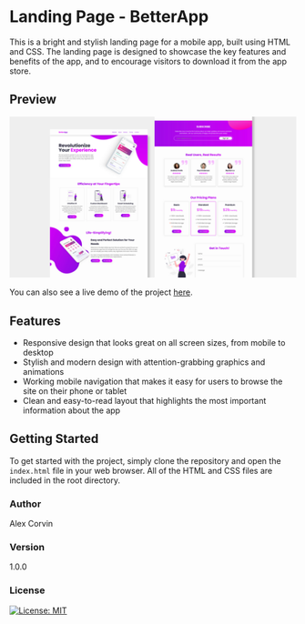 # Landing Page - BetterApp

This is a bright and stylish landing page for a mobile app, built using HTML and CSS. The landing page is designed to showcase the key features and benefits of the app, and to encourage visitors to download it from the app store.

## Preview

![Preview of the minimalist blog design](https://github.com/acorvin/landing-page-betterapp/blob/main/preview-betterapp.png?raw=true)

You can also see a live demo of the project [here](https://acorvin.github.io/landing-page-betterapp/).

## Features

- Responsive design that looks great on all screen sizes, from mobile to desktop
- Stylish and modern design with attention-grabbing graphics and animations
- Working mobile navigation that makes it easy for users to browse the site on their phone or tablet
- Clean and easy-to-read layout that highlights the most important information about the app

## Getting Started

To get started with the project, simply clone the repository and open the `index.html` file in your web browser. All of the HTML and CSS files are included in the root directory.

### Author

Alex Corvin

### Version

1.0.0

### License

[![License: MIT](https://img.shields.io/badge/License-MIT-yellow.svg)](https://opensource.org/licenses/MIT)
